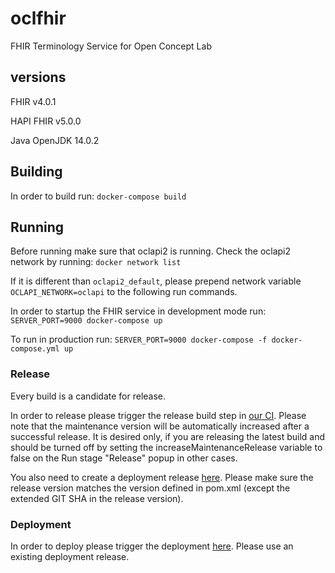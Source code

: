 # oclfhir
FHIR Terminology Service for Open Concept Lab

## versions
FHIR        v4.0.1

HAPI FHIR   v5.0.0

Java        OpenJDK 14.0.2

## Building

In order to build run: `docker-compose build`

## Running

Before running make sure that oclapi2 is running. Check the oclapi2 network by running: `docker network list`

If it is different than `oclapi2_default`, please prepend network variable `OCLAPI_NETWORK=oclapi` to the following run commands.

In order to startup the FHIR service in development mode run: `SERVER_PORT=9000 docker-compose up`

To run in production run: `SERVER_PORT=9000 docker-compose -f docker-compose.yml up`

### Release

Every build is a candidate for release.

In order to release please trigger the release build step in [our CI](https://ci.openmrs.org/browse/OCL-OF/latest). Please note
that the maintenance version will be automatically increased after a successful release. It is desired only, if you are releasing the latest build and
should be turned off by setting the increaseMaintenanceRelease variable to false on the Run stage "Release" popup in other cases.

You also need to create a deployment release [here](https://ci.openmrs.org/deploy/createDeploymentVersion.action?deploymentProjectId=205619205).
Please make sure the release version matches the version defined in pom.xml (except the extended GIT SHA in the release version).

### Deployment

In order to deploy please trigger the deployment [here](https://ci.openmrs.org/deploy/viewDeploymentProjectEnvironments.action?id=205619205).
Please use an existing deployment release.


